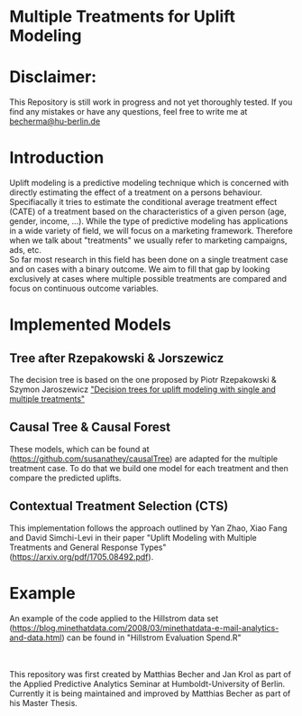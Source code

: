 # Multiple Treatments for Uplift Modeling
# Disclaimer: 
This Repository is still work in progress and not yet thoroughly tested. If you find any mistakes or have any questions, feel free to write me at becherma@hu-berlin.de
<br>
# Introduction
Uplift modeling is a predictive modeling technique which is concerned with directly estimating the effect of a treatment on a persons behaviour. Specifiacally it tries to estimate the conditional average treatment effect (CATE) of a treatment based on the characteristics of a given person (age, gender, income, ...). While the type of predictive modeling has applications in a wide variety of field, we will focus on a marketing framework. Therefore when we talk about "treatments" we usually refer to marketing campaigns, ads, etc. <br>
So far most research in this field has been done on a single treatment case and on cases with a binary outcome. We aim to fill that gap by looking exclusively at cases where multiple possible treatments are compared and focus on continuous outcome variables.
<br>
# Implemented Models<br>
## Tree after Rzepakowski & Jorszewicz
The decision tree is based on the one proposed by Piotr Rzepakowski & Szymon Jaroszewicz ["Decision trees for uplift modeling with single
and multiple treatments"](https://core.ac.uk/download/pdf/81899141.pdf)
<br>
## Causal Tree & Causal Forest
These models, which can be found at (https://github.com/susanathey/causalTree) are adapted for the multiple treatment case. To do that we build one model for each treatment and then compare the predicted uplifts.
<br>
## Contextual Treatment Selection (CTS)
This implementation follows the approach outlined by Yan Zhao, Xiao Fang and David Simchi-Levi in their paper "Uplift Modeling with Multiple Treatments and General Response Types" (https://arxiv.org/pdf/1705.08492.pdf). 
<br>

# Example
An example of the code applied to the Hillstrom data set (https://blog.minethatdata.com/2008/03/minethatdata-e-mail-analytics-and-data.html) can be found in "Hillstrom Evaluation Spend.R"
<br>
<br>
<br>

This repository was first created by Matthias Becher and Jan Krol as part of the Applied Predictive Analytics Seminar at Humboldt-University of Berlin. <br>
Currently it is being maintained and improved by Matthias Becher as part of his Master Thesis.